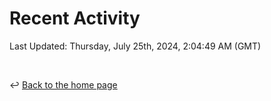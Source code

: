 # Recent Activity

<!--RECENT_ACTIVITY:start-->
<!--RECENT_ACTIVITY:end-->

<!--RECENT_ACTIVITY:last_update-->
Last Updated: Thursday, July 25th, 2024, 2:04:49 AM (GMT)
<!--RECENT_ACTIVITY:last_update_end-->

<br>

↩️ [Back to the home page](/README.md)
